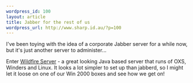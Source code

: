```yaml
--- 
wordpress_id: 100
layout: article
title: Jabber for the rest of us
wordpress_url: http://www.sharp.id.au/?p=100
---
```

I've been toying with the idea of a corporate Jabber server for a while now, but it's just another server to administer...

Enter <a href="http://www.jivesoftware.org/wildfire/">Wildfire Server</a> - a great looking Java based server that runs of OXS, Winders and Linux. It looks a lot simpler to set up than jabberd, so I might let it loose on one of our Win 2000 boxes and see how we get on!
